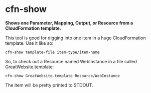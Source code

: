 cfn-show
========

**Shows one Parameter, Mapping, Output, or Resource from a CloudFormation template.**

This tool is good for digging into one item in a huge CloudFormation template. Use it like so:

    cfn-show template-file item-type/item-name

So, to check out a Resource named WebInstance in a file called GreatWebsite.template:

    cfn-show GreatWebsite.template Resource/WebInstance
    
The item will be pretty printed to STDOUT.
